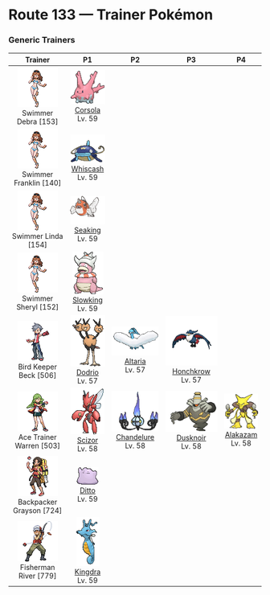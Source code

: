 # Route 133 — Trainer Pokémon

### Generic Trainers

| Trainer | P1 | P2 | P3 | P4 |
|:-------:|:--:|:--:|:--:|:--:|
| ![Swimmer Debra](../../assets/trainers/swimmer.png "Swimmer Debra")<br>Swimmer Debra [153] | <div class="sprite-cell">![Corsola](../../assets/sprites/corsola/front.gif "Corsola: Clusters of Corsola congregate in warm seas where they serve as ideal hiding places for smaller Pokémon. When the water temperature falls, this Pokémon migrates to the southern seas.")<br>[Corsola](../../pokemon/corsola.md)<br>Lv. 59</div> |
| ![Swimmer Franklin](../../assets/trainers/swimmer.png "Swimmer Franklin")<br>Swimmer Franklin [140] | <div class="sprite-cell">![Whiscash](../../assets/sprites/whiscash/front.gif "Whiscash: If Whiscash goes on a wild rampage, it sets off a quake-like tremor with a radius of over three miles. This Pokémon has the ability to predict real earthquakes.")<br>[Whiscash](../../pokemon/whiscash.md)<br>Lv. 59</div> |
| ![Swimmer Linda](../../assets/trainers/swimmer.png "Swimmer Linda")<br>Swimmer Linda [154] | <div class="sprite-cell">![Seaking](../../assets/sprites/seaking/front.gif "Seaking: Seaking is very protective of its eggs. The male and female will take turns patrolling around their nest and eggs. The guarding of eggs by these Pokémon goes on for over a month.")<br>[Seaking](../../pokemon/seaking.md)<br>Lv. 59</div> |
| ![Swimmer Sheryl](../../assets/trainers/swimmer.png "Swimmer Sheryl")<br>Swimmer Sheryl [152] | <div class="sprite-cell">![Slowking](../../assets/sprites/slowking/front.gif "Slowking: Slowking undertakes research every day in an effort to solve the mysteries of the world. However, this Pokémon apparently forgets everything it has learned if the Shellder on its head comes off.")<br>[Slowking](../../pokemon/slowking.md)<br>Lv. 59</div> |
| ![Bird Keeper Beck](../../assets/trainers/bird_keeper.png "Bird Keeper Beck")<br>Bird Keeper Beck [506] | <div class="sprite-cell">![Dodrio](../../assets/sprites/dodrio/front.gif "Dodrio: Apparently, the heads aren’t the only parts of the body that Dodrio has three of. It has three sets of hearts and lungs as well, so it is capable of running long distances without rest.")<br>[Dodrio](../../pokemon/dodrio.md)<br>Lv. 57</div> | <div class="sprite-cell">![Altaria](../../assets/sprites/altaria/front.gif "Altaria: Altaria sings in a gorgeous soprano. Its wings are like cotton clouds. This Pokémon catches updrafts with its buoyant wings and soars way up into the wild blue yonder.")<br>[Altaria](../../pokemon/altaria.md)<br>Lv. 57</div> | <div class="sprite-cell">![Honchkrow](../../assets/sprites/honchkrow/front.gif "Honchkrow: Becoming active at night, it is known to swarm with numerous Murkrow in tow.")<br>[Honchkrow](../../pokemon/honchkrow.md)<br>Lv. 57</div> |
| ![Ace Trainer Warren](../../assets/trainers/ace_trainer.png "Ace Trainer Warren")<br>Ace Trainer Warren [503] | <div class="sprite-cell">![Scizor](../../assets/sprites/scizor/front.gif "Scizor: Scizor has a body with the hardness of steel. It is not easily fazed by ordinary sorts of attacks. This Pokémon flaps its wings to regulate its body temperature.")<br>[Scizor](../../pokemon/scizor.md)<br>Lv. 58</div> | <div class="sprite-cell">![Chandelure](../../assets/sprites/chandelure/front.gif "Chandelure: The spirits burned up in its ominous flame lose their way and wander this world forever.")<br>[Chandelure](../../pokemon/chandelure.md)<br>Lv. 58</div> | <div class="sprite-cell">![Dusknoir](../../assets/sprites/dusknoir/front.gif "Dusknoir: The antenna on its head captures radio waves from the world of spirits that command it to take people there.")<br>[Dusknoir](../../pokemon/dusknoir.md)<br>Lv. 58</div> | <div class="sprite-cell">![Alakazam](../../assets/sprites/alakazam/front.gif "Alakazam: Alakazam’s brain continually grows, infinitely multiplying brain cells. This amazing brain gives this Pokémon an astoundingly high IQ of 5,000. It has a thorough memory of everything that has occurred in the world.")<br>[Alakazam](../../pokemon/alakazam.md)<br>Lv. 58</div> |
| ![Backpacker Grayson](../../assets/trainers/backpacker.png "Backpacker Grayson")<br>Backpacker Grayson [724] | <div class="sprite-cell">![Ditto](../../assets/sprites/ditto/front.gif "Ditto: Ditto rearranges its cell structure to transform itself into other shapes. However, if it tries to transform itself into something by relying on its memory, this Pokémon manages to get details wrong.")<br>[Ditto](../../pokemon/ditto.md)<br>Lv. 59</div> |
| ![Fisherman River](../../assets/trainers/fisherman.png "Fisherman River")<br>Fisherman River [779] | <div class="sprite-cell">![Kingdra](../../assets/sprites/kingdra/front.gif "Kingdra: Kingdra sleeps on the seafloor where it is otherwise devoid of life. When a storm arrives, the Pokémon is said to awaken and wander about in search of prey.")<br>[Kingdra](../../pokemon/kingdra.md)<br>Lv. 59</div> |


